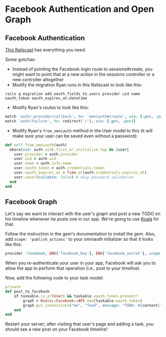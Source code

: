 # Facebook Authentication and Open Graph
## Facebook Authentication
[This Railscast](http://railscasts.com/episodes/360-facebook-authentication) has everything you need.

Some gotchas:

- Instead of pointing the Facebook login route to sessions#create, you might want to point that at a new action in the sessions controller or a new controller altogether
- Modify the migration Ryan runs in this Railscast to look like this:

```shell
rails g migration add_oauth_fields_to_users provider uid name oauth_token oauth_expires_at:datetime
```

- Modify Ryan's routes to look like this:


```ruby
match 'auth/:provider/callback', to: 'omniauth#create', via: [:get, :post]
match 'auth/failure', to: redirect('/'), via: [:get, :post]
```

- Modify Ryan's `from_omniauth` method in the User model to this (it will make sure your user can be saved even without a password):

```ruby
def self.from_omniauth(auth)
  where(uid: auth.uid).first_or_initialize.tap do |user|
    user.provider = auth.provider
    user.uid = auth.uid
    user.name = auth.info.name
    user.oauth_token = auth.credentials.token
    user.oauth_expires_at = Time.at(auth.credentials.expires_at)
    user.save!(validate: false) # skip password validation
  end
end
```

## Facebook Graph
Let's say we want to interact with the user's graph and post a new TODO on his timeline whenever he posts one in our app. We're going to use [Koala](https://github.com/arsduo/koala) for that.

Follow the instruction in the gem's documentation to install the gem. Also, add `scope: 'publish_actions'` to your omniauth initializer so that it looks like this:

```ruby
provider :facebook, ENV['facebook_key'], ENV['facebook_secret'], scope: 'publish_actions'
```

When you re-authenticate your user in your app, Facebook will ask you to allow the app to perform that operation (i.e., post to your timeline).

Now, add the following code to your task model:

```ruby
private
def post_to_facebook
	if taskable.is_a?(User) && taskable.oauth_token.present?
		graph = Koala::Facebook::API.new(taskable.oauth_token)
		graph.put_connections("me", "feed", message: "TODO: #{content}")
	end
end
```

Restart your server; after visiting that user's page and adding a task, you should see a new post on your Facebook timeline!
